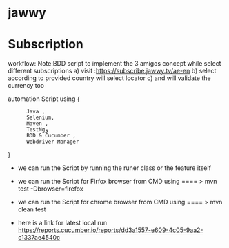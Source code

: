 # jawwy
# Subscription

workflow:
Note:BDD script to implement the 3 amigos concept while select different subscriptions 
a) visit :https://subscribe.jawwy.tv/ae-en
b) select according to provided country will select locator
c) and will validate the currency too 


  automation Script using {
      
          Java ,
          Selenium,
          Maven , 
          TestNgو
          BDD & Cucumber ,
          Webdriver Manager


  } 
   
   * we can run the Script by running the runer class or the feature itself  
   
   * we can run the Script for  Firfox browser from CMD using ==== >  mvn test -Dbrowser=firefox
   
   * we can run the Script for  chrome browser from CMD using ==== >  mvn clean test 
   
   * here is a link for latest local run https://reports.cucumber.io/reports/dd3a1557-e609-4c05-9aa2-c1337ae4540c
   
   
   
